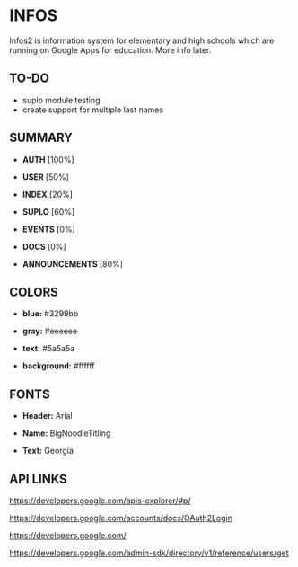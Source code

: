 INFOS
==============
Infos2 is information system for elementary and high schools which are running on Google Apps for education. More info later.

TO-DO
--------------
- suplo module testing
- create support for multiple last names

SUMMARY
--------------
- **AUTH**			[100%]

- **USER**			[50%]

- **INDEX**			[20%]

- **SUPLO**			[60%]

- **EVENTS**		[0%]

- **DOCS**			[0%]

- **ANNOUNCEMENTS**	[80%]

COLORS
--------------
- **blue:**			#3299bb

- **gray:** 		#eeeeee

- **text:**			#5a5a5a

- **background:**	#ffffff
	

FONTS
--------------
- **Header:**		Arial

- **Name:** 		BigNoodleTitling

- **Text:**			Georgia

API LINKS
--------------
https://developers.google.com/apis-explorer/#p/

https://developers.google.com/accounts/docs/OAuth2Login

https://developers.google.com/

https://developers.google.com/admin-sdk/directory/v1/reference/users/get